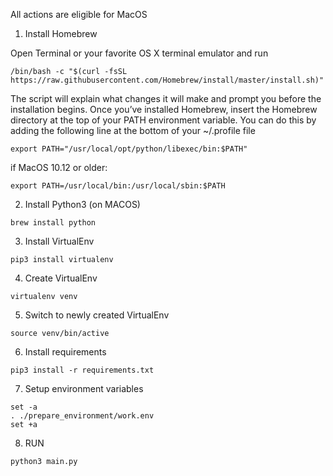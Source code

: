 All actions are eligible for MacOS

1) Install Homebrew

Open Terminal or your favorite OS X terminal emulator and run

```
/bin/bash -c "$(curl -fsSL https://raw.githubusercontent.com/Homebrew/install/master/install.sh)"
```
The script will explain what changes it will make and prompt you before the installation begins. 
Once you’ve installed Homebrew, insert the Homebrew directory at the top of your PATH environment 
variable. You can do this by adding the following line at the bottom of your ~/.profile file

```
export PATH="/usr/local/opt/python/libexec/bin:$PATH"
```
if MacOS 10.12 or older:
```
export PATH=/usr/local/bin:/usr/local/sbin:$PATH
```

2) Install Python3 (on MACOS)
```
brew install python
```

3) Install VirtualEnv
```
pip3 install virtualenv
```

4) Create VirtualEnv
```
virtualenv venv
```

5) Switch to newly created VirtualEnv

```
source venv/bin/active
```

6) Install requirements
```
pip3 install -r requirements.txt
```

7) Setup environment variables
```
set -a
. ./prepare_environment/work.env
set +a
```

8) RUN
```
python3 main.py
```


